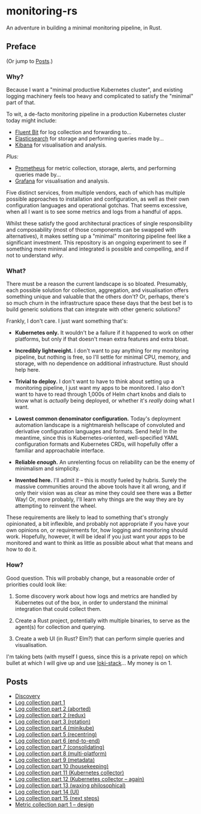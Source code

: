 # monitoring-rs

An adventure in building a minimal monitoring pipeline, in Rust.

## Preface

(Or jump to [Posts](#posts).)

### Why?

Because I want a "minimal productive Kubernetes cluster", and existing logging machinery feels too heavy and complicated to satisfy the "minimal" part of that.

To wit, a de-facto monitoring pipeline in a production Kubernetes cluster today might include:

- [Fluent Bit](https://fluentbit.io/) for log collection and forwarding to...
- [Elasticsearch](https://www.elastic.co/elasticsearch/) for storage and performing queries made by...
- [Kibana](https://www.elastic.co/kibana) for visualisation and analysis.

*Plus:*

- [Prometheus](https://prometheus.io/) for metric collection, storage, alerts, and performing queries made by...
- [Grafana](https://grafana.com/grafana/) for visualisation and analysis.

Five distinct services, from multiple vendors, each of which has multiple possible approaches to installation and configuration, as well as their own configuration languages and operational gotchas.
That seems excessive, when all I want is to see some metrics and logs from a handful of apps.

Whilst these satisfy the good architectural practices of single responsibility and composability (most of those components can be swapped with alternatives), it makes setting up a "minimal" monitoring pipeline feel like a significant investment.
This repository is an ongoing experiment to see if something more minimal and integrated is possible and compelling, and if not to understand *why*.

### What?

There must be a reason the current landscape is so bloated.
Presumably, each possible solution for collection, aggregation, and visualisation offers something unique and valuable that the others don't?
Or, perhaps, there's so much churn in the infrastructure space these days that the best bet is to build generic solutions that can integrate with other generic solutions?

Frankly, I don't care.
I just want something that's:

- **Kubernetes only.**
  It wouldn't be a failure if it happened to work on other platforms, but only if that doesn't mean extra features and extra bloat.

- **Incredibly lightweight.**
  I don't want to pay anything for my monitoring pipeline, but nothing is free, so I'll settle for minimal CPU, memory, and storage, with no dependence on additional infrastructure.
  Rust should help here.

- **Trivial to deploy.**
  I don't want to have to think about setting up a monitoring pipeline, I just want my apps to be monitored.
  I also don't want to have to read through 1,000s of Helm chart knobs and dials to know what is *actually* being deployed, or whether it's *really* doing what I want.

- **Lowest common denominator configuration.**
  Today's deployment automation landscape is a nightmareish hellscape of convoluted and derivative configuration languages and formats.
  Send help!
  In the meantime, since this is Kubernetes-oriented, well-specified YAML configuration formats and Kubernetes CRDs, will hopefully offer a familiar and approachable interface.

- **Reliable *enough*.**
  An unrelenting focus on reliability can be the enemy of minimalism and simplicity.

- **Invented here.**
  I'll admit it – this is mostly fueled by hubris.
  Surely the massive communities around the above tools have it all wrong, and if only their vision was as clear as mine they could see there was a Better Way!
  Or, more probably, I'll learn why things are the way they are by attempting to reinvent the wheel.

These requirements are likely to lead to something that's strongly opinionated, a bit inflexible, and probably not appropriate if you have your own opinions on, or requirements for, how logging and monitoring should work.
Hopefully, however, it will be ideal if you just want your apps to be monitored and want to think as little as possible about what that means and how to do it.


### How?

Good question.
This will probably change, but a reasonable order of priorities could look like:

1. Some discovery work about how logs and metrics are handled by Kubernetes out of the box, in order to understand the minimal integration that could collect them.

1. Create a Rust project, potentially with multiple binaries, to serve as the agent(s) for collection and querying.

1. Create a web UI (in Rust? Elm?) that can perform simple queries and visualisation.

I'm taking bets (with myself I guess, since this is a private repo) on which bullet at which I will give up and use [loki-stack](https://github.com/grafana/loki/tree/master/production/helm/loki-stack)... My money is on 1.

## Posts

- [Discovery](posts/00-discovery.md)
- [Log collection part 1](posts/01-log-collection-part-1.md)
- [Log collection part 2 (aborted)](posts/02-log-collection-part-2-aborted.md)
- [Log collection part 2 (redux)](posts/03-log-collection-part-2-redux.md)
- [Log collection part 3 (rotation)](posts/04-log-collection-part-3-rotation.md)
- [Log collection part 4 (minikube)](posts/05-log-collection-part-4-minikube.md)
- [Log collection part 5 (recentring)](posts/06-log-collection-part-5-recentring.md)
- [Log collection part 6 (end-to-end)](posts/07-log-collection-part-6-end-to-end.md)
- [Log collection part 7 (consolidating)](posts/08-log-collection-part-7-consolidating.md)
- [Log collection part 8 (multi-platform)](posts/09-log-collection-part-8-multi-platform.md)
- [Log collection part 9 (metadata)](posts/10-log-collection-part-9-metadata.md)
- [Log collection part 10 (housekeeping)](posts/11-log-collection-part-10-housekeeping.md)
- [Log collection part 11 (Kubernetes collector)](posts/12-log-collection-part-11-kubernetes-collector.md)
- [Log collection part 12 (Kubernetes collector – again)](posts/13-log-collection-part-12-kubernetes-collector-again.md)
- [Log collection part 13 (waxing philosophical)](posts/14-log-collection-part-13-waxing-philosophical.md)
- [Log collection part 14 (UI)](posts/15-log-collection-part-14-ui.md)
- [Log collection part 15 (next steps)](posts/16-log-collection-part-15-next-steps.md)
- [Metric collection part 1 – design](posts/17-metric-collection-part-1-database-design.md)
